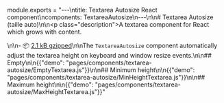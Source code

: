 module.exports = "---\ntitle: Textarea Autosize React component\ncomponents: TextareaAutosize\n---\n\n# Textarea Autosize (taille auto)\n\n<p class=\"description\">A textarea component for React which grows with content.</p>\n\n- 📦 [2.1 kB gzipped](/size-snapshot)\n\nThe `TextareaAutosize` component automatically adjust the textarea height on keyboard and window resize events.\n\n## Empty\n\n{{\"demo\": \"pages/components/textarea-autosize/EmptyTextarea.js\"}}\n\n## Minimum height\n\n{{\"demo\": \"pages/components/textarea-autosize/MinHeightTextarea.js\"}}\n\n## Maximum height\n\n{{\"demo\": \"pages/components/textarea-autosize/MaxHeightTextarea.js\"}}"